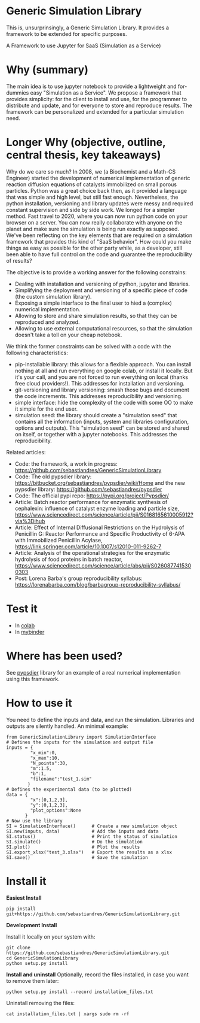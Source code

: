 # Generic Simulation Library

This is, unsurprinsingly, a Generic Simulation Library. 
It provides a framework to be extended for specific purposes.

A Framework to use Jupyter for SaaS (Simulation as a Service)

# Why (summary)
The main idea is to use jupyter notebook to provide a lightweight and for-dummies easy "Simulation as a Service". We propose a framework that provides simplicity: for the client to install and use, for the programmer to distribute and update, and for everyone to store and reproduce results. The framework can be personalized and extended for a particular simulation need.

# Longer Why (objective, outline, central thesis, key takeaways)
Why do we care so much? In 2008, we (a Biochemist and a Math-CS Engineer) started the development of numerical implementation of generic reaction diffusion equations of catalysts immobilized on small porous particles. Python was a great choice back then, as it provided a language that was simple and high level, but still fast enough. Nevertheless, the python installation, versioning and library updates were messy and required constant supervision and side by side work. We longed for a simpler method. Fast travel to 2020, where you can now run python code on your browser on a server. You can now really collaborate with anyone on the planet and make sure the simulation is being run exactly as supposed. We've been reflecting on the key elements that are required on a simulation framework that provides this kind of "SaaS behavior".
How could you make things as easy as possible for the other party while, as a developer, still been able to have full control on the code and guarantee the reproducibility of results?

The objective is to provide a working answer for the following constrains:
* Dealing with installation and versioning of python, jupyter and libraries.
* Simplifying the deployment and versioning of a specific piece of code (the custom simulation library).
* Exposing a simple interface to the final user to hied a (complex) numerical implementation.
* Allowing to store and share simulation results, so that they can be reproduced and analyzed.
* Allowing to use external computational resources, so that the simulation doesn't take a toll on your cheap notebook.

We think the former constraints can be solved with a code with the following characteristics:
* pip-installable library: this allows for a flexible approach. You can install nothing at all and run everything on google colab, or install it locally. But it's your call, and you are not forced to run everything on local (thanks free cloud providers!). This addresses for installation and versioning.  
* git-versioning and library versioning: smash those bugs and document the code increments. This addresses reproducibility and versioning. 
* simple interface: hide the complexity of the code with some OO to make it simple for the end user.
* simulation seed: the library should create a "simulation seed" that contains all the information (inputs, system and libraries configuration, options and outputs). This "simulation seed" can be stored and shared on itself, or together with a jupyter notebooks. This addresses the reproducibility.

Related articles:
* Code: the framework, a work in progress: https://github.com/sebastiandres/GenericSimulationLibrary
* Code: The old pypsdier library: https://bitbucket.org/sebastiandres/pypsdier/wiki/Home  and the new pypsdier library: https://github.com/sebastiandres/pypsdier 
* Code: The official pypi repo: https://pypi.org/project/Pypsdier/
* Article: Batch reactor performance for enzymatic synthesis of cephalexin: influence of catalyst enzyme loading and particle size, https://www.sciencedirect.com/science/article/pii/S0168165610005912?via%3Dihub
* Article: Effect of Internal Diffusional Restrictions on the Hydrolysis of Penicillin G: Reactor Performance and Specific Productivity of 6-APA with Immobilized Penicillin Acylase, https://link.springer.com/article/10.1007/s12010-011-9262-7
* Article: Analysis of the operational strategies for the enzymatic hydrolysis of food proteins in batch reactor, https://www.sciencedirect.com/science/article/abs/pii/S0260877415300303
* Post: Lorena Barba's group reproducibility syllabus: https://lorenabarba.com/blog/barbagroup-reproducibility-syllabus/

# Test it

* In [colab](https://colab.research.google.com/drive/1mfSZQOhe7qq1C-YpfX5dDpSedXGVjz4e?usp=sharing)
* In [mybinder](https://mybinder.org/v2/gh/sebastiandres/GenericSimulationLibrary/master?filepath=GenericSimulationLibrary%2Ftest_notebook%2Ftest_mybinder.ipynb)

# Where has been used?

See [pypsdier](https://github.com/sebastiandres/pypsdier) library for an example of a real numerical implementation using this framework.

# How to use it
You need to define the inputs and data, and run the simulation. Libraries and outputs are silently handled.
An minimal example:

```
from GenericSimulationLibrary import SimulationInterface
# Defines the inputs for the simulation and output file
inputs = {
         "x_min":0, 
         "x_max":10, 
         "N_points":30,
         "m":1.5,
         "b":1,
         "filename":"test_1.sim"
        }
# Defines the experimental data (to be plotted)
data = {
         "x":[0,1,2,3], 
         "y":[0,1,2,3], 
         "plot_options":None
       }
# Now use the library
SI = SimulationInterface()      # Create a new simulation object
SI.new(inputs, data)            # Add the inputs and data
SI.status()                     # Print the status of simulation
SI.simulate()                   # Do the simulation
SI.plot()                       # Plot the results 
SI.export_xlsx("test_3.xlsx")   # Export the results as a xlsx
SI.save()                       # Save the simulation
``` 

# Install it

**Easiest Install**

```
pip install git+https://github.com/sebastiandres/GenericSimulationLibrary.git
```

**Development Install**

Install it locally on your system with:
```
git clone https://github.com/sebastiandres/GenericSimulationLibrary.git
cd GenericSimulationLibrary
python setup.py install
```

**Install and uninstall**
Optionally, record the files installed, in case you want to remove them later:

```
python setup.py install --record installation_files.txt
```

Uninstall removing the files:

```
cat installation_files.txt | xargs sudo rm -rf
```
